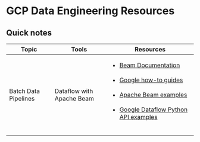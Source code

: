 # GCP Data Engineering Resources 

## Quick notes
 


|Topic|Tools|Resources|
|-----|-----|----|
|Batch Data Pipelines| Dataflow with Apache Beam|<ul><li>[Beam Documentation](https://beam.apache.org/documentation/programming-guide/)</li><br><li>[Google how-to guides](https://cloud.google.com/dataflow/docs/how-to)</li><br><li>[Apache Beam examples](https://github.com/apache/beam/tree/master/sdks/python/apache_beam/examples)</li><br><li>[Google Dataflow Python API examples](https://github.com/GoogleCloudPlatform/professional-services/blob/master/examples/dataflow-python-examples/batch-examples/cookbook-examples/README.md)</li></br></ul>







